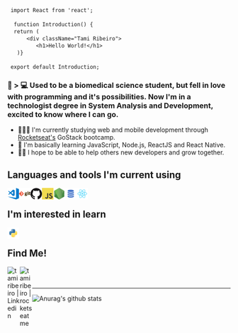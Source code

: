     import React from 'react';

      function Introduction() {
      return (
          <div className="Tami Ribeiro">
             <h1>Hello World!</h1>
       )}
  
     export default Introduction; 

### 🧬 > 💻 Used to be a biomedical science student, but fell in love with programming and it's possibilities. Now I'm in a technologist degree in System Analysis and Development, excited to know where I can go. 

- 👩🏻‍💻 I'm currently studying web and mobile development through [Rocketseat's] GoStack bootcamp.
- 🚀 I'm basically learning JavaScript, Node.js, ReactJS and React Native.
- 🖖🏻 I hope to be able to help others new developers and grow together.


## Languages and tools I'm current using
<img align="left" alt="Visual Studio Code" width="26px" src="https://raw.githubusercontent.com/github/explore/80688e429a7d4ef2fca1e82350fe8e3517d3494d/topics/visual-studio-code/visual-studio-code.png"/>
<img align="left" alt="Git" width="26px" src="https://raw.githubusercontent.com/github/explore/80688e429a7d4ef2fca1e82350fe8e3517d3494d/topics/git/git.png"/>
<img align="left" alt="GitHub" width="26px" src="https://raw.githubusercontent.com/github/explore/78df643247d429f6cc873026c0622819ad797942/topics/github/github.png"/>
<img align="left" alt="JavaScript" width="26px" src="https://raw.githubusercontent.com/github/explore/80688e429a7d4ef2fca1e82350fe8e3517d3494d/topics/javascript/javascript.png"/>
<img align="left" alt="Node.js" width="26px" src="https://raw.githubusercontent.com/github/explore/80688e429a7d4ef2fca1e82350fe8e3517d3494d/topics/nodejs/nodejs.png" />
<img align="left" alt="sql" width="26px" src="https://raw.githubusercontent.com/github/explore/78df643247d429f6cc873026c0622819ad797942/topics/sql/sql.png"/>
<img align="left" alt="React" width="26px" src="https://raw.githubusercontent.com/github/explore/80688e429a7d4ef2fca1e82350fe8e3517d3494d/topics/react/react.png" />
<br>

## I'm interested in learn 
<img align="left" alt="Python" width="26px" src="https://raw.githubusercontent.com/github/explore/78df643247d429f6cc873026c0622819ad797942/topics/python/python.png" />

<br>

## Find Me!

[<img align="left" alt="tamiribeiro | Linkedin" width="28px" src="https://image.flaticon.com/icons/svg/185/185964.svg" />][linkedin]
[<img align="left" alt="tamiribeiro | rocketseat me" width="28px" src="https://image.flaticon.com/icons/svg/610/610290.svg" />][rocketme]

[linkedin]: https://www.linkedin.com/in/tami-ribeiro-b9b637178/
[Rocketseat's]: https://rocketseat.com.br/
[rocketme]:https://app.rocketseat.com.br/me/tami-ribeiro-1592181864
<br>
<br>

---
![Anurag's github stats](https://github-readme-stats.vercel.app/api?username=tamiribeiro&theme=buefy&hide=stars,issues)
